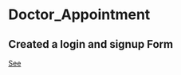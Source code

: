 # Doctor_Appointment

## Created a login and signup Form

[See](https://doctorappointmentproject.netlify.app/)
